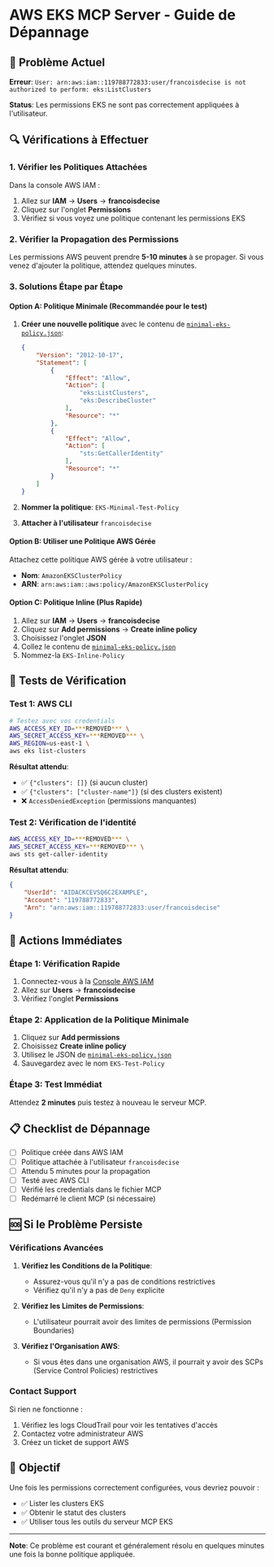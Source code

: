 # AWS EKS MCP Server - Guide de Dépannage

## 🚨 Problème Actuel

**Erreur**: `User: arn:aws:iam::119788772833:user/francoisdecise is not authorized to perform: eks:ListClusters`

**Status**: Les permissions EKS ne sont pas correctement appliquées à l'utilisateur.

## 🔍 Vérifications à Effectuer

### 1. Vérifier les Politiques Attachées

Dans la console AWS IAM :
1. Allez sur **IAM** → **Users** → **francoisdecise**
2. Cliquez sur l'onglet **Permissions**
3. Vérifiez si vous voyez une politique contenant les permissions EKS

### 2. Vérifier la Propagation des Permissions

Les permissions AWS peuvent prendre **5-10 minutes** à se propager. Si vous venez d'ajouter la politique, attendez quelques minutes.

### 3. Solutions Étape par Étape

#### Option A: Politique Minimale (Recommandée pour le test)

1. **Créer une nouvelle politique** avec le contenu de [`minimal-eks-policy.json`](minimal-eks-policy.json):
   ```json
   {
       "Version": "2012-10-17",
       "Statement": [
           {
               "Effect": "Allow",
               "Action": [
                   "eks:ListClusters",
                   "eks:DescribeCluster"
               ],
               "Resource": "*"
           },
           {
               "Effect": "Allow",
               "Action": [
                   "sts:GetCallerIdentity"
               ],
               "Resource": "*"
           }
       ]
   }
   ```

2. **Nommer la politique**: `EKS-Minimal-Test-Policy`

3. **Attacher à l'utilisateur** `francoisdecise`

#### Option B: Utiliser une Politique AWS Gérée

Attachez cette politique AWS gérée à votre utilisateur :
- **Nom**: `AmazonEKSClusterPolicy`
- **ARN**: `arn:aws:iam::aws:policy/AmazonEKSClusterPolicy`

#### Option C: Politique Inline (Plus Rapide)

1. Allez sur **IAM** → **Users** → **francoisdecise**
2. Cliquez sur **Add permissions** → **Create inline policy**
3. Choisissez l'onglet **JSON**
4. Collez le contenu de [`minimal-eks-policy.json`](minimal-eks-policy.json)
5. Nommez-la `EKS-Inline-Policy`

## 🧪 Tests de Vérification

### Test 1: AWS CLI
```bash
# Testez avec vos credentials
AWS_ACCESS_KEY_ID=***REMOVED*** \
AWS_SECRET_ACCESS_KEY=***REMOVED*** \
AWS_REGION=us-east-1 \
aws eks list-clusters
```

**Résultat attendu**: 
- ✅ `{"clusters": []}` (si aucun cluster)
- ✅ `{"clusters": ["cluster-name"]}` (si des clusters existent)
- ❌ `AccessDeniedException` (permissions manquantes)

### Test 2: Vérification de l'identité
```bash
AWS_ACCESS_KEY_ID=***REMOVED*** \
AWS_SECRET_ACCESS_KEY=***REMOVED*** \
aws sts get-caller-identity
```

**Résultat attendu**:
```json
{
    "UserId": "AIDACKCEVSQ6C2EXAMPLE",
    "Account": "119788772833",
    "Arn": "arn:aws:iam::119788772833:user/francoisdecise"
}
```

## 🔧 Actions Immédiates

### Étape 1: Vérification Rapide
1. Connectez-vous à la [Console AWS IAM](https://console.aws.amazon.com/iam/)
2. Allez sur **Users** → **francoisdecise**
3. Vérifiez l'onglet **Permissions**

### Étape 2: Application de la Politique Minimale
1. Cliquez sur **Add permissions**
2. Choisissez **Create inline policy**
3. Utilisez le JSON de [`minimal-eks-policy.json`](minimal-eks-policy.json)
4. Sauvegardez avec le nom `EKS-Test-Policy`

### Étape 3: Test Immédiat
Attendez **2 minutes** puis testez à nouveau le serveur MCP.

## 📋 Checklist de Dépannage

- [ ] Politique créée dans AWS IAM
- [ ] Politique attachée à l'utilisateur `francoisdecise`
- [ ] Attendu 5 minutes pour la propagation
- [ ] Testé avec AWS CLI
- [ ] Vérifié les credentials dans le fichier MCP
- [ ] Redémarré le client MCP (si nécessaire)

## 🆘 Si le Problème Persiste

### Vérifications Avancées

1. **Vérifiez les Conditions de la Politique**:
   - Assurez-vous qu'il n'y a pas de conditions restrictives
   - Vérifiez qu'il n'y a pas de `Deny` explicite

2. **Vérifiez les Limites de Permissions**:
   - L'utilisateur pourrait avoir des limites de permissions (Permission Boundaries)

3. **Vérifiez l'Organisation AWS**:
   - Si vous êtes dans une organisation AWS, il pourrait y avoir des SCPs (Service Control Policies) restrictives

### Contact Support

Si rien ne fonctionne :
1. Vérifiez les logs CloudTrail pour voir les tentatives d'accès
2. Contactez votre administrateur AWS
3. Créez un ticket de support AWS

## 🎯 Objectif

Une fois les permissions correctement configurées, vous devriez pouvoir :
- ✅ Lister les clusters EKS
- ✅ Obtenir le statut des clusters
- ✅ Utiliser tous les outils du serveur MCP EKS

---

**Note**: Ce problème est courant et généralement résolu en quelques minutes une fois la bonne politique appliquée.